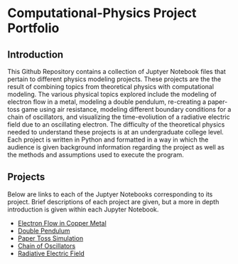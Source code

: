 # Computational-Physics Project Portfolio

## Introduction
This Github Repository contains a collection of Juptyer Notebook files that pertain to different physics modeling projects. These projects are the the result of combining topics from theoretical physics with computational modeling. The various physical topics explored include the modeling of electron flow in a metal, modeling a double pendulum, re-creating a paper-toss game using air resistance, modeling different boundary conditions for a chain of oscillators, and visualizing the time-evoliution of a radiative electric field due to an oscillating electron. The difficulty of the theoretical physics needed to understand these projects is at an undergraduate college level. Each project is written in Python and formatted in a way in which the audience is given background information regarding the project as well as the methods and assumptions used to execute the program. 

## Projects
Below are links to each of the Juptyer Notebooks corresponding to its project. Brief descriptions of each project are given, but a more in depth introduction is given within each Jupyter Notebook. 

* [Electron Flow in Copper Metal](https://www.google.com)
* [Double Pendulum](https://www.google.com)
* [Paper Toss Simulation](https://www.google.com)
* [Chain of Oscillators](https://www.google.com)
* [Radiative Electric Field](https://www.google.com)



